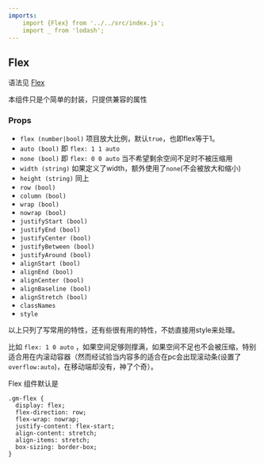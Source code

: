 ```yaml
---
imports:
    import {Flex} from '../../src/index.js';
    import _ from 'lodash';
---
```

## Flex

语法见 [Flex](http://www.ruanyifeng.com/blog/2015/07/flex-grammar.html)

本组件只是个简单的封装，只提供兼容的属性

### Props
- `flex (number|bool)` 项目放大比例，默认`true`，也即flex等于1。
- `auto (bool)` 即 `flex: 1 1 auto`
- `none (bool)` 即 `flex: 0 0 auto` 当不希望剩余空间不足时不被压缩用
- `width (string)` 如果定义了width，额外使用了`none`(不会被放大和缩小)
- `height (string)` 同上
- `row (bool)`
- `column (bool)`
- `wrap (bool)`
- `nowrap (bool)`
- `justifyStart (bool)` 
- `justifyEnd (bool)`
- `justifyCenter (bool)`
- `justifyBetween (bool)`
- `justifyAround (bool)`
- `alignStart (bool)`
- `alignEnd (bool)`
- `alignCenter (bool)`
- `alignBaseline (bool)`
- `alignStretch (bool)`
- `classNames`
- `style`

以上只列了写常用的特性，还有些很有用的特性，不妨直接用style来处理。

比如 `flex: 1 0 auto` ，如果空间足够则撑满，如果空间不足也不会被压缩，特别适合用在内滚动容器（然而经试验当内容多的适合在pc会出现滚动条(设置了`overflow:auto`)，在移动端却没有，神了个奇）。

Flex 组件默认是

```less
.gm-flex {
  display: flex;
  flex-direction: row;
  flex-wrap: nowrap;
  justify-content: flex-start;
  align-content: stretch;
  align-items: stretch;
  box-sizing: border-box;
}
```